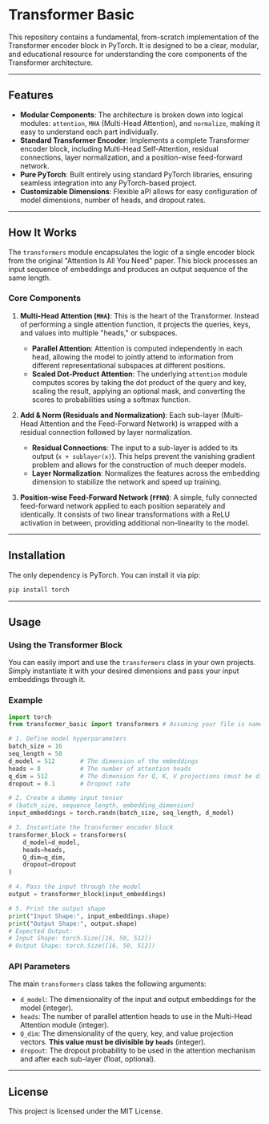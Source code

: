 

# Transformer Basic

This repository contains a fundamental, from-scratch implementation of the Transformer encoder block in PyTorch. It is designed to be a clear, modular, and educational resource for understanding the core components of the Transformer architecture.

---

## Features

-   **Modular Components**: The architecture is broken down into logical modules: `attention`, `MHA` (Multi-Head Attention), and `normalize`, making it easy to understand each part individually.
-   **Standard Transformer Encoder**: Implements a complete Transformer encoder block, including Multi-Head Self-Attention, residual connections, layer normalization, and a position-wise feed-forward network.
-   **Pure PyTorch**: Built entirely using standard PyTorch libraries, ensuring seamless integration into any PyTorch-based project.
-   **Customizable Dimensions**: Flexible aPI allows for easy configuration of model dimensions, number of heads, and dropout rates.

---

## How It Works

The `transformers` module encapsulates the logic of a single encoder block from the original "Attention Is All You Need" paper. This block processes an input sequence of embeddings and produces an output sequence of the same length.

### Core Components

1.  **Multi-Head Attention (`MHA`)**: This is the heart of the Transformer. Instead of performing a single attention function, it projects the queries, keys, and values into multiple "heads," or subspaces.
    -   **Parallel Attention**: Attention is computed independently in each head, allowing the model to jointly attend to information from different representational subspaces at different positions.
    -   **Scaled Dot-Product Attention**: The underlying `attention` module computes scores by taking the dot product of the query and key, scaling the result, applying an optional mask, and converting the scores to probabilities using a softmax function.

2.  **Add & Norm (Residuals and Normalization)**: Each sub-layer (Multi-Head Attention and the Feed-Forward Network) is wrapped with a residual connection followed by layer normalization.
    -   **Residual Connections**: The input to a sub-layer is added to its output (`x + sublayer(x)`). This helps prevent the vanishing gradient problem and allows for the construction of much deeper models.
    -   **Layer Normalization**: Normalizes the features across the embedding dimension to stabilize the network and speed up training.

3.  **Position-wise Feed-Forward Network (`FFNN`)**: A simple, fully connected feed-forward network applied to each position separately and identically. It consists of two linear transformations with a ReLU activation in between, providing additional non-linearity to the model.

---

## Installation

The only dependency is PyTorch. You can install it via pip:

```bash
pip install torch
```

---

## Usage

### Using the Transformer Block

You can easily import and use the `transformers` class in your own projects. Simply instantiate it with your desired dimensions and pass your input embeddings through it.

### Example

```python
import torch
from transformer_basic import transformers # Assuming your file is named transformer_basic.py

# 1. Define model hyperparameters
batch_size = 16
seq_length = 50
d_model = 512       # The dimension of the embeddings
heads = 8           # The number of attention heads
q_dim = 512         # The dimension for Q, K, V projections (must be divisible by heads)
dropout = 0.1       # Dropout rate

# 2. Create a dummy input tensor
# (batch_size, sequence_length, embedding_dimension)
input_embeddings = torch.randn(batch_size, seq_length, d_model)

# 3. Instantiate the Transformer encoder block
transformer_block = transformers(
    d_model=d_model,
    heads=heads,
    Q_dim=q_dim,
    dropout=dropout
)

# 4. Pass the input through the model
output = transformer_block(input_embeddings)

# 5. Print the output shape
print("Input Shape:", input_embeddings.shape)
print("Output Shape:", output.shape)
# Expected Output:
# Input Shape: torch.Size([16, 50, 512])
# Output Shape: torch.Size([16, 50, 512])
```

### API Parameters

The main `transformers` class takes the following arguments:

-   `d_model`: The dimensionality of the input and output embeddings for the model (integer).
-   `heads`: The number of parallel attention heads to use in the Multi-Head Attention module (integer).
-   `Q_dim`: The dimensionality of the query, key, and value projection vectors. **This value must be divisible by `heads`** (integer).
-   `dropout`: The dropout probability to be used in the attention mechanism and after each sub-layer (float, optional).

---

## License

This project is licensed under the MIT License.
